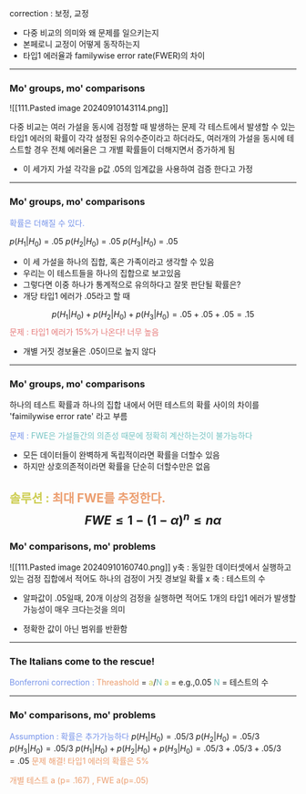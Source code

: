 correction : 보정, 교정

- 다중 비교의 의미와 왜 문제를 일으키는지
- 본페로니 교정이 어떻게 동작하는지
- 타입1 에러율과 familywise error rate(FWER)의 차이

---
### Mo' groups, mo' comparisons
![[111.Pasted image 20240910143114.png]]

다중 비교는 여러 가설을 동시에 검정할 때 발생하는 문제
각 테스트에서 발생할 수 있는 타입1 에러의 확률이 각각 설정된 유의수준이라고 하더라도, 여러개의 가설을 동시에 테스트할 경우 전체 에러율은 그 개별 확률들이 더해지면서 증가하게 됨

- 이 세가지 가설 각각을 p값 .05의 임계값을 사용하여 검증 한다고 가정

---
### Mo' groups, mo' comparisons

<span style="color:rgb(118, 147, 234)">확률은 더해질 수 있다.</span> 

$p(H_1|H_0)$ = .05
$p(H_2|H_0)$ = .05
$p(H_3|H_0)$ = .05

- 이 세 가설을 하나의 집합, 혹은 가족이라고 생각할 수 있음
- 우리는 이 테스트들을 하나의 집합으로 보고있음
- 그렇다면 이중 하나가 통계적으로 유의하다고 잘못 판단될 확률은?
- 개당 타입1 에러가 .05라고 할 때

$$p(H_1|H_0)+p(H_2|H_0)+p(H_3|H_0) = .05+.05+.05 = .15$$
<span style="color:rgb(230, 122, 122)">문제 : 타입1 에러가 15%가 나온다! 너무 높음</span> 
- 개별 거짓 경보율은 .05이므로 높지 않다
---
### Mo' groups, mo' comparisons

하나의 테스트 확률과 하나의 집합 내에서 어떤 테스트의 확률 사이의 차이를 'faimilywise error rate' 라고 부름

<span style="color:rgb(118, 147, 234)">문제 :</span>
<span style="color:rgb(116, 195, 194)">FWE은 가설들간의 의존성 때문에 정확히 계산하는것이 불가능하다
</span> 
- 모든 데이터들이 완벽하게 독립적이라면 확률을 더할수 있음
- 하지만 상호의존적이라면 확률을 단순히 더할수만은 없음

<span style="color:rgb(205, 205, 81)">솔루션 :</span>
<span style="color:rgb(236, 158, 111)">최대 FWE를 추정한다.</span> 
$$FWE \leq 1-(1-\alpha)^n \leq n\alpha$$
---
### Mo' comparisons, mo' problems

![[111.Pasted image 20240910160740.png]]
y축 : 동일한 데이터셋에서 실행하고 있는 검정 집합에서 적어도 하나의 검정이 거짓 경보일 확률
x 축 : 테스트의 수
- 알파값이 .05일때, 20개 이상의 검정을 실행하면 적어도 1개의 타입1 에러가 발생할 가능성이 매우 크다는것을 의미 

- 정확한 값이 아닌 범위를 반환함

---
### The Italians come to the rescue!

<span style="color:rgb(118, 147, 234)">Bonferroni correction : </span> 
 <span style="color:rgb(236, 158, 111)">Threashold</span>  = <span style="color:rgb(205, 205, 81)">a</span>/<span style="color:rgb(116, 195, 194)">N</span> 
 <span style="color:rgb(205, 205, 81)">a</span>  = e.g.,0.05
 <span style="color:rgb(116, 195, 194)">N</span>  = 테스트의 수

---
### Mo' comparisons, mo' problems

<span style="color:rgb(118, 147, 234)">Assumption : 확률은 추가가능하다</span> 
$p(H_1|H_0) = .05/3$
$p(H_2|H_0) = .05/3$
$p(H_3|H_0) = .05/3$
$p(H_1|H_0)+p(H_2|H_0)+p(H_3|H_0)=.05/3+.05/3+.05/3 =.05$
<span style="color:rgb(236, 158, 111)">문제 해결! 타입1 에러의 확률은 5%</span>

<span style="color:rgb(236, 158, 111)">개별 테스트 a (p= .167) , FWE a(p=.05)</span> 

